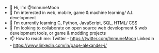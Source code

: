 - 👋 Hi, I’m @ImmuneMoon
- 👀 I’m interested in web, mobile, game & machine learning/ A.I. development
- 🌱 I’m currently learning C, Python, JavaScript, SQL, HTML/ CSS
- 💞️ I’m looking to collaborate on open source web development & web development tools, or game & modding projects
- 📫 How to reach me:
Twitter - https://twitter.com/ImmuneMoon
Linkedin - https://www.linkedin.com/in/page-alexander-j/

<!---
ImmuneMoon/ImmuneMoon is a ✨ special ✨ repository because its `README.md` (this file) appears on your GitHub profile.
You can click the Preview link to take a look at your changes.
--->
